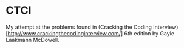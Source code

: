 # CTCI

My attempt at the problems found in (Cracking the Coding Interview)[http://www.crackingthecodinginterview.com/] 6th edition by Gayle Laakmann McDowell.